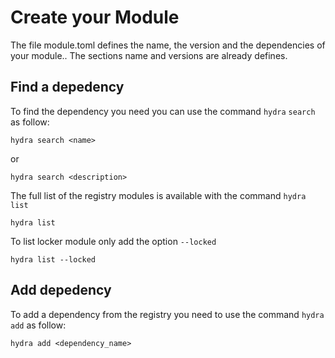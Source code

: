 # Create your Module

The file module.toml defines the name, the version and the dependencies of your module.. The sections name and versions are already defines. 

## Find a depedency

To find the dependency you need you can use the command `hydra` `search` as follow:

```shell
hydra search <name>
```

or

```shell
hydra search <description>
```

The full list of the registry modules is available with the command `hydra` `list`

```shell
hydra list
```

To list locker module only add the option `--locked`

```shell
hydra list --locked
```

## Add depedency

To add a dependency from the registry you need to use the command `hydra` `add` as follow:

```shell
hydra add <dependency_name>
```
